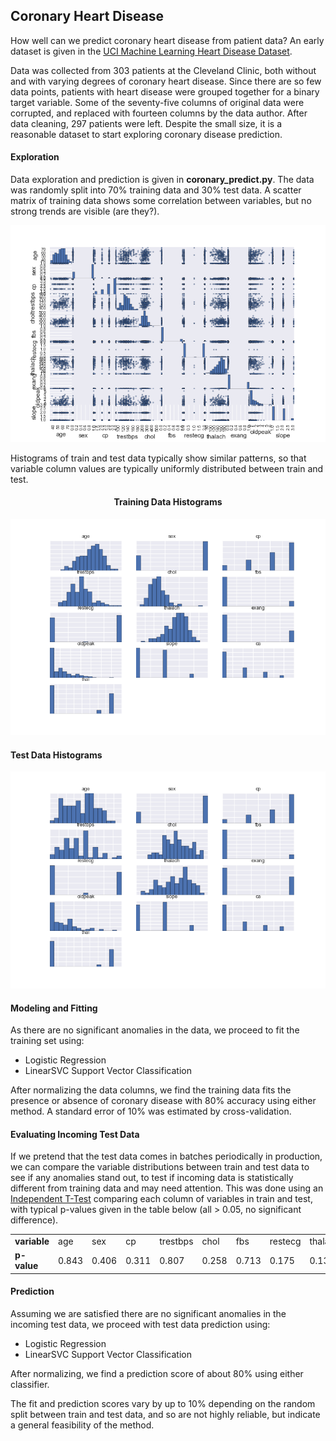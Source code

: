 ## Coronary Heart Disease
How well can we predict coronary heart disease from patient data?  An early dataset is given in the [UCI Machine Learning Heart Disease Dataset](http://archive.ics.uci.edu/ml/datasets/Heart+Disease).  

Data was collected from 303 patients at the Cleveland Clinic, both without and with varying degrees of coronary heart disease.  Since there are so few data points, patients with heart disease were grouped together for a binary target variable.  Some of the seventy-five columns of original data were corrupted, and replaced with fourteen columns by the data author.  After data cleaning, 297 patients were left.  Despite the small size, it is a reasonable dataset to start exploring coronary disease prediction.  

#### Exploration
Data exploration and prediction is given in __coronary_predict.py__.  The data was randomly split into 70% training data and 30% test data.  A scatter matrix of training data shows some correlation between variables, but no strong trends are visible (are they?).  

<img src="https://github.com/bfetler/coronary_disease/blob/master/coronary_disease_plots/scatter_matrix.png" alt="scatter matrix" />

Histograms of train and test data typically show similar patterns, so that variable column values are typically uniformly distributed between train and test.  

<h4 style="text-align:center;">Training Data Histograms</h4>

<img src="https://github.com/bfetler/coronary_disease/blob/master/coronary_disease_plots/hist_coronary_train.png" alt="coronary training data histograms" />

#### Test Data Histograms

<img src="https://github.com/bfetler/coronary_disease/blob/master/coronary_disease_plots/hist_coronary_test.png" alt="coronary test data histograms" />

#### Modeling and Fitting
As there are no significant anomalies in the data, we proceed to fit the training set using:
+ Logistic Regression
+ LinearSVC Support Vector Classification

After normalizing the data columns, we find the training data fits the presence or absence of coronary disease with 80% accuracy using either method.  A standard error of 10% was estimated by cross-validation.  

#### Evaluating Incoming Test Data
If we pretend that the test data comes in batches periodically in production, we can compare the variable distributions between train and test data to see if any anomalies stand out, to test if incoming data is statistically different from training data and may need attention.  This was done using an [Independent T-Test](http://docs.scipy.org/doc/scipy-0.17.0/reference/generated/scipy.stats.ttest_ind.html) comparing each column of variables in train and test, with typical p-values given in the table below (all > 0.05, no significant difference).  

<table>
<tr>
<td><strong>variable</strong></td>
<td>age</td>
<td>sex</td>
<td>cp</td>
<td>trestbps</td>
<td>chol</td>
<td>fbs</td>
<td>restecg</td>
<td>thalach</td>
<td>exang</td>
<td>oldpeak</td>
<td>slope</td>
<td>ca</td>
<td>thal</td>
</tr>
<tr>
<td><strong>p-value</strong></td>
<td>0.843</td>
<td>0.406</td>
<td>0.311</td>
<td>0.807</td>
<td>0.258</td>
<td>0.713</td>
<td>0.175</td>
<td>0.131</td>
<td>0.076</td>
<td>0.697</td>
<td>0.332</td>
<td>0.414</td>
<td>0.807</td>
</table>

#### Prediction
Assuming we are satisfied there are no significant anomalies in the incoming test data, we proceed with test data prediction using:
+ Logistic Regression
+ LinearSVC Support Vector Classification

After normalizing, we find a prediction score of about 80% using either classifier.   

The fit and prediction scores vary by up to 10% depending on the random split between train and test data, and so are not highly reliable, but indicate a general feasibility of the method.  
